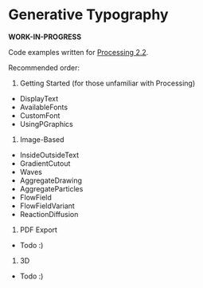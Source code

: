 ﻿Generative Typography
=====================

**WORK-IN-PROGRESS**

Code examples written for [Processing 2.2](http://processing.org/download/).

Recommended order:

1. Getting Started (for those unfamiliar with Processing)
  * DisplayText
  * AvailableFonts
  * CustomFont
  * UsingPGraphics

1. Image-Based
  * InsideOutsideText
  * GradientCutout
  * Waves
  * AggregateDrawing
  * AggregateParticles
  * FlowField
  * FlowFieldVariant
  * ReactionDiffusion

1. PDF Export
  * Todo :)

1. 3D
  * Todo :)
